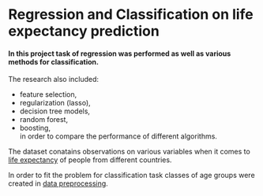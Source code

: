 # Regression and Classification on life expectancy prediction
#### In this project task of regression was performed as well as various methods for classification. 
The research also included:
- feature selection, 
- regularization (lasso),
- decision tree models,
- random forest,
- boosting,  
in order to compare the performance of different algorithms.

The dataset conatains observations on various variables when it comes to [life expectancy](https://www.kaggle.com/datasets/kumarajarshi/life-expectancy-who) of people from different countries. 

In order to fit the problem for classification task classes of age groups were created in [data preprocessing](https://github.com/deszczowaa/Regression-and-Classification/blob/main/Data_preprocessing.ipynb).
